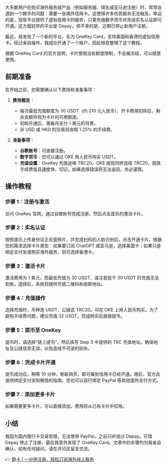 大多数用户在购买海外服务或产品（例如服务器、域名或亚马逊注册）时，常常会遇到一个棘手的问题：需要一张境外信用卡。这使得许多优质服务无法触及。幸运的是，现有平台提供了虚拟信用卡的服务，只需充值数字货币并完成实名认证即可开通。这方面较早的平台是 Depay，但不幸的是，近期已停止新用户注册。

最近，我发现了一个新的平台，名为 OneKey Card，支持美国和香港的虚拟信用卡。经过亲自操作，我成功开通了一个账户，因此特意整理了这个教程。

根据 OneKey Card 的官方说明，卡片使用没有额度限制，不会被冻结，可以随意使用。

## 前期准备

在开始之前，您需要确认以下费用和准备事项：

1. **费用概览**：
   - 每次最低充值额度为 30 USDT（约 210 元人民币），开卡费用扣除后，剩余金额将视为卡片的可用额度。
   - 初始开通后，需每月支付 1 美元的月费。
   - 非 USD 或 HKD 的交易将收取 1.25% 的手续费。

2. **准备事项**：
   - **谷歌账号**：可直接注册。
   - **数字货币**：您可以通过 OKE 用人民币购买 USDT。
   - **充值设置**：OneKey 充值选择 TRC20，OKE 提现同样选择 TRC20，因其手续费低且速度快，切记，如果选择错误将无法追回，务必谨慎。

## 操作教程

### 步骤 1：注册与激活

访问 OneKey 官网，通过谷歌账号完成注册，然后点击首页的激活卡片。

### 步骤 2：实名认证

按照提示上传身份证正反面照片，并完成扫码的人脸识别后，点击开通卡片。根据您的需求选择卡片类型：如果要订阅 ChatGPT 或亚马逊，选择美国卡；如果只是绑定支付宝或购买海外服务，则可选择香港卡。

### 步骤 3：激活卡片

激活费用为 1 美元，而最低充值为 30 USDT，请注意低于 30 USDT 的充值无法到账。选择后，系统将提供充值二维码和收款地址。

### 步骤 4：充值操作

选择充值时，币种选 USDT，公链选 TRC20。可在 OKE 上用人民币购买。为了避免手续费问题，建议充值 32 USDT，完成购买后直接提币。

### 步骤 5：提币至 OneKey

提币时，请选择“链上提币”，然后填写 Step 3 中提供的 TRC 充值地址。确保地址及公链信息无误，以免造成不可逆的损失。

### 步骤 6：完成卡片开通

提币成功后，稍等 10 分钟，刷新网页，即可看到信用卡已经开通。随后，官方会提供绑定支付宝和微信的指南。您也可以自行绑定 PayPal 等其他国外支付方式。

### 步骤 7：添加更多卡片

如果需要更多卡片，可以直接添加，费用将从已有卡片中扣除。

## 小结

我因为国内银行卡交易受限，无法使用 PayPal，之前只听说过 Depay。可惜 Depay 停止了注册，最后我意外发现了 OneKey Card。文章中的步骤均为我亲自确认，如有任何疑问，请在评论区留言交流。

👉 [野卡 | 一分钟注册，轻松订阅海外线上服务](https://bit.ly/bewildcard)